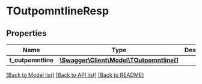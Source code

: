 # TOutpomntlineResp

## Properties
Name | Type | Description | Notes
------------ | ------------- | ------------- | -------------
**t_outpomntline** | [**\Swagger\Client\Model\TOutpomntline[]**](TOutpomntline.md) |  | [optional] 

[[Back to Model list]](../README.md#documentation-for-models) [[Back to API list]](../README.md#documentation-for-api-endpoints) [[Back to README]](../README.md)


